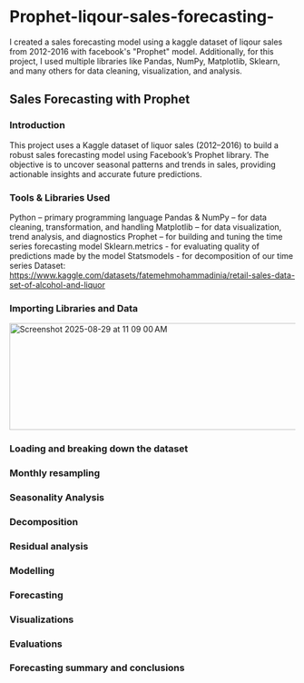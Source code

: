 # Prophet-liqour-sales-forecasting-
I created a sales forecasting model using a kaggle dataset of liqour sales from 2012-2016 with facebook's "Prophet" model. Additionally, for this project, I used multiple libraries like Pandas, NumPy, Matplotlib, Sklearn, and many others for data cleaning, visualization, and analysis.

## Sales Forecasting with Prophet
### Introduction

This project uses a Kaggle dataset of liquor sales (2012–2016) to build a robust sales forecasting model using Facebook’s Prophet library. The objective is to uncover seasonal patterns and trends in sales, providing actionable insights and accurate future predictions.

### Tools & Libraries Used
Python – primary programming language
Pandas & NumPy – for data cleaning, transformation, and handling
Matplotlib – for data visualization, trend analysis, and diagnostics
Prophet – for building and tuning the time series forecasting model
Sklearn.metrics - for evaluating quality of predictions made by the model
Statsmodels - for decomposition of our time series
Dataset: https://www.kaggle.com/datasets/fatemehmohammadinia/retail-sales-data-set-of-alcohol-and-liquor

### Importing Libraries and Data
<img width="608" height="188" alt="Screenshot 2025-08-29 at 11 09 00 AM" src="https://github.com/user-attachments/assets/9d5b6f3b-df69-40c2-8124-1acdd8678b5d" />

### Loading and breaking down the dataset 

### Monthly resampling

### Seasonality Analysis

### Decomposition

### Residual analysis

### Modelling 

### Forecasting 

### Visualizations

### Evaluations

### Forecasting summary and conclusions 
